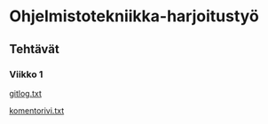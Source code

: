 # Ohjelmistotekniikka-harjoitustyö

## Tehtävät

### Viikko 1

[gitlog.txt](https://github.com/varvikko/ot-harjoitustyo/blob/master/laskarit/viikko1/gitlog.txt)

[komentorivi.txt](https://github.com/varvikko/ot-harjoitustyo/blob/master/laskarit/viikko1/komentorivi.txt)

